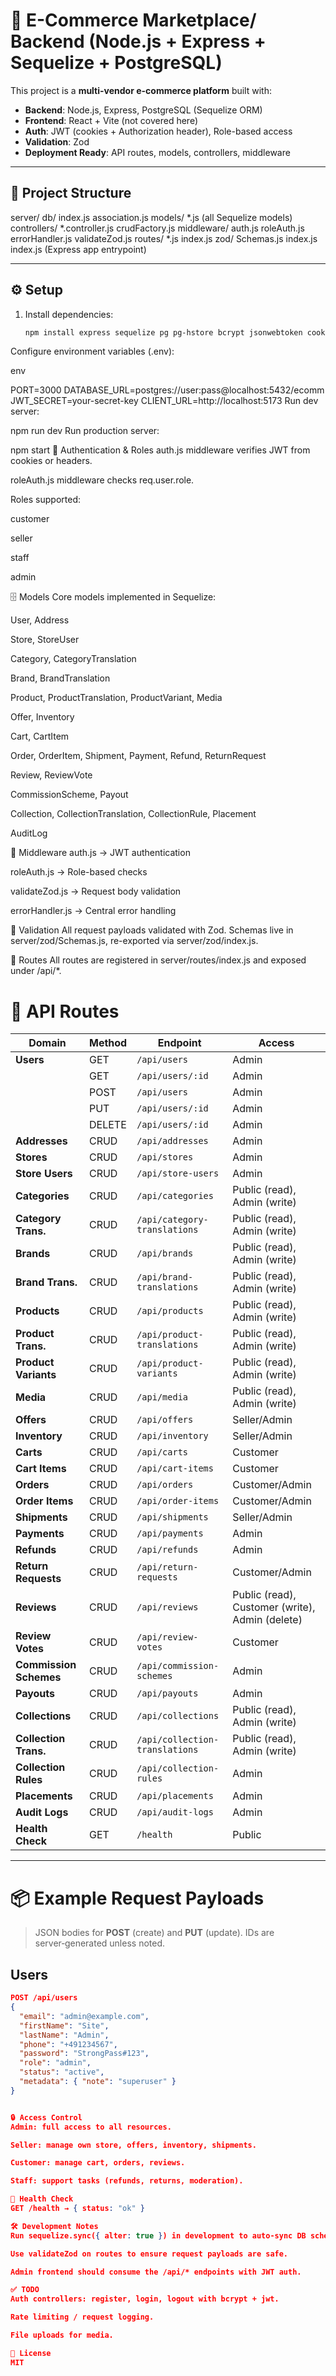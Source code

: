 # 🛒 E-Commerce Marketplace/ Backend (Node.js + Express + Sequelize + PostgreSQL)

This project is a **multi-vendor e-commerce platform** built with:

- **Backend**: Node.js, Express, PostgreSQL (Sequelize ORM)
- **Frontend**: React + Vite (not covered here)
- **Auth**: JWT (cookies + Authorization header), Role-based access
- **Validation**: Zod
- **Deployment Ready**: API routes, models, controllers, middleware

---

## 📂 Project Structure

server/
db/
index.js
association.js
models/
*.js (all Sequelize models)
controllers/
*.controller.js
crudFactory.js
middleware/
auth.js
roleAuth.js
errorHandler.js
validateZod.js
routes/
*.js
index.js
zod/
Schemas.js
index.js
index.js (Express app entrypoint)


---

## ⚙️ Setup

1. Install dependencies:
   ```bash
   npm install express sequelize pg pg-hstore bcrypt jsonwebtoken cookie-parser cors zod
Configure environment variables (.env):

env

PORT=3000
DATABASE_URL=postgres://user:pass@localhost:5432/ecomm
JWT_SECRET=your-secret-key
CLIENT_URL=http://localhost:5173
Run dev server:


npm run dev
Run production server:


npm start
🔑 Authentication & Roles
auth.js middleware verifies JWT from cookies or headers.

roleAuth.js middleware checks req.user.role.

Roles supported:

customer

seller

staff

admin

🗄 Models
Core models implemented in Sequelize:

User, Address

Store, StoreUser

Category, CategoryTranslation

Brand, BrandTranslation

Product, ProductTranslation, ProductVariant, Media

Offer, Inventory

Cart, CartItem

Order, OrderItem, Shipment, Payment, Refund, ReturnRequest

Review, ReviewVote

CommissionScheme, Payout

Collection, CollectionTranslation, CollectionRule, Placement

AuditLog

🧩 Middleware
auth.js → JWT authentication

roleAuth.js → Role-based checks

validateZod.js → Request body validation

errorHandler.js → Central error handling

🧪 Validation
All request payloads validated with Zod.
Schemas live in server/zod/Schemas.js, re-exported via server/zod/index.js.

📡 Routes
All routes are registered in server/routes/index.js and exposed under /api/*.

# 📡 API Routes

| Domain                | Method   | Endpoint                        | Access       |
|-----------------------|----------|---------------------------------|--------------|
| **Users**             | GET      | `/api/users`                    | Admin        |
|                       | GET      | `/api/users/:id`                | Admin        |
|                       | POST     | `/api/users`                    | Admin        |
|                       | PUT      | `/api/users/:id`                | Admin        |
|                       | DELETE   | `/api/users/:id`                | Admin        |
| **Addresses**         | CRUD     | `/api/addresses`                | Admin        |
| **Stores**            | CRUD     | `/api/stores`                   | Admin        |
| **Store Users**       | CRUD     | `/api/store-users`              | Admin        |
| **Categories**        | CRUD     | `/api/categories`               | Public (read), Admin (write) |
| **Category Trans.**   | CRUD     | `/api/category-translations`    | Public (read), Admin (write) |
| **Brands**            | CRUD     | `/api/brands`                   | Public (read), Admin (write) |
| **Brand Trans.**      | CRUD     | `/api/brand-translations`       | Public (read), Admin (write) |
| **Products**          | CRUD     | `/api/products`                 | Public (read), Admin (write) |
| **Product Trans.**    | CRUD     | `/api/product-translations`     | Public (read), Admin (write) |
| **Product Variants**  | CRUD     | `/api/product-variants`         | Public (read), Admin (write) |
| **Media**             | CRUD     | `/api/media`                    | Public (read), Admin (write) |
| **Offers**            | CRUD     | `/api/offers`                   | Seller/Admin |
| **Inventory**         | CRUD     | `/api/inventory`                | Seller/Admin |
| **Carts**             | CRUD     | `/api/carts`                    | Customer     |
| **Cart Items**        | CRUD     | `/api/cart-items`               | Customer     |
| **Orders**            | CRUD     | `/api/orders`                   | Customer/Admin |
| **Order Items**       | CRUD     | `/api/order-items`              | Customer/Admin |
| **Shipments**         | CRUD     | `/api/shipments`                | Seller/Admin |
| **Payments**          | CRUD     | `/api/payments`                 | Admin        |
| **Refunds**           | CRUD     | `/api/refunds`                  | Admin        |
| **Return Requests**   | CRUD     | `/api/return-requests`          | Customer/Admin |
| **Reviews**           | CRUD     | `/api/reviews`                  | Public (read), Customer (write), Admin (delete) |
| **Review Votes**      | CRUD     | `/api/review-votes`             | Customer     |
| **Commission Schemes**| CRUD     | `/api/commission-schemes`       | Admin        |
| **Payouts**           | CRUD     | `/api/payouts`                  | Admin        |
| **Collections**       | CRUD     | `/api/collections`              | Public (read), Admin (write) |
| **Collection Trans.** | CRUD     | `/api/collection-translations`  | Public (read), Admin (write) |
| **Collection Rules**  | CRUD     | `/api/collection-rules`         | Admin        |
| **Placements**        | CRUD     | `/api/placements`               | Admin        |
| **Audit Logs**        | CRUD     | `/api/audit-logs`               | Admin        |
| **Health Check**      | GET      | `/health`                       | Public       |

---

# 📦 Example Request Payloads

> JSON bodies for **POST** (create) and **PUT** (update). IDs are server‑generated unless noted.

## Users
```json
POST /api/users
{
  "email": "admin@example.com",
  "firstName": "Site",
  "lastName": "Admin",
  "phone": "+491234567",
  "password": "StrongPass#123",
  "role": "admin",
  "status": "active",
  "metadata": { "note": "superuser" }
}


🔒 Access Control
Admin: full access to all resources.

Seller: manage own store, offers, inventory, shipments.

Customer: manage cart, orders, reviews.

Staff: support tasks (refunds, returns, moderation).

🚦 Health Check
GET /health → { status: "ok" }

🛠 Development Notes
Run sequelize.sync({ alter: true }) in development to auto-sync DB schema.

Use validateZod on routes to ensure request payloads are safe.

Admin frontend should consume the /api/* endpoints with JWT auth.

✅ TODO
Auth controllers: register, login, logout with bcrypt + jwt.

Rate limiting / request logging.

File uploads for media.

📜 License
MIT